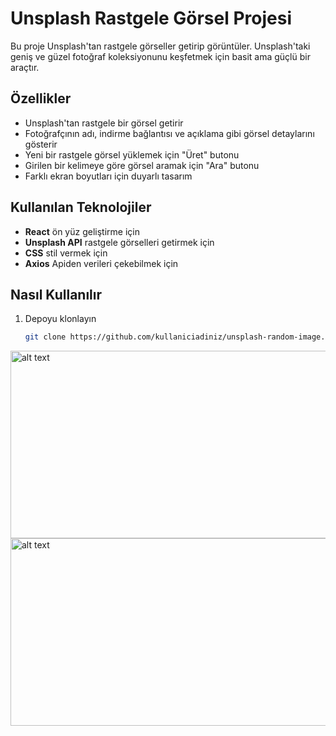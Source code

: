 # Unsplash Rastgele Görsel Projesi

Bu proje Unsplash'tan rastgele görseller getirip görüntüler. Unsplash'taki geniş ve güzel fotoğraf koleksiyonunu keşfetmek için basit ama güçlü bir araçtır.

## Özellikler

- Unsplash'tan rastgele bir görsel getirir
- Fotoğrafçının adı, indirme bağlantısı ve açıklama gibi görsel detaylarını gösterir
- Yeni bir rastgele görsel yüklemek için "Üret" butonu
- Girilen bir kelimeye göre görsel aramak için "Ara" butonu
- Farklı ekran boyutları için duyarlı tasarım

## Kullanılan Teknolojiler

- **React** ön yüz geliştirme için
- **Unsplash API** rastgele görselleri getirmek için
- **CSS** stil vermek için
- **Axios** Apiden verileri çekebilmek için

## Nasıl Kullanılır

1. Depoyu klonlayın
   ```sh
   git clone https://github.com/kullaniciadiniz/unsplash-random-image.git

<img src="Ekran Görüntüsü 1.png" alt="alt text" width="600" height="300"> <br>
<img src="Ekran Görüntüsü 2.png" alt="alt text" width="600" height="300">
